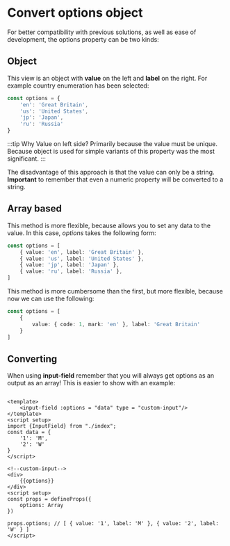 # Convert options object

For better compatibility with previous solutions, as well as ease of development, the options property can be
two kinds:

## Object
This view is an object with **value** on the left and **label** on the right. For example
country enumeration has been selected:
```ts
const options = {
	'en': 'Great Britain',
    'us': 'United States',
    'jp': 'Japan',
    'ru': 'Russia'
}
```

:::tip Why Value on left side?
Primarily because the value must be unique. Because object is used for
simple variants of this property was the most significant.
:::

The disadvantage of this approach is that the value can only be a string. **Important** to remember that
even a numeric property will be converted to a string.

## Array based
This method is more flexible, because allows you to set any data to the value. In this case, *options*
takes the following form:
```ts
const options = [
    { value: 'en', label: 'Great Britain' },
    { value: 'us', label: 'United States' },
    { value: 'jp', label: 'Japan' },
    { value: 'ru', label: 'Russia' },
]
```
This method is more cumbersome than the first, but more flexible, because now we can use the following:
```ts
const options = [
    {
        value: { code: 1, mark: 'en' }, label: 'Great Britain' 
    }
]
```

## Converting

When using **input-field** remember that you will always get options as an output as an array!
This is easier to show with an example:

```vue

<template>
	<input-field :options = "data" type = "custom-input"/>
</template>
<script setup>
import {InputField} from "./index";
const data = {
	'1': 'M',
    '2': 'W'
}
</script>
```
```vue
<!--custom-input-->
<div>
    {{options}} 
</div>
<script setup>
const props = defineProps({
    options: Array
})

props.options; // [ { value: '1', label: 'M' }, { value: '2', label: 'W' } ]
</script>
```